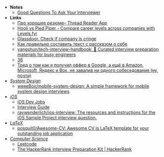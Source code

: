 - **Notes**
	- [Good Questions To Ask Your Interviewer](Good%20Questions%20To%20Ask%20Your%20Interviewer.md)
- **Links**
	- [Про хорошее резюме– Thread Reader App](https://threadreaderapp.com/thread/1509459431284789250.html)
	- [Hooli vs Pied Piper - Compare career levels across companies with Levels.fyi](https://www.levels.fyi/?compare=Hooli%2CPied+Piper&track=Software+Engineer)
	- [Glassdoor. Check if company is cringe](https://www.glassdoor.com/index.htm)
	- [Как правильно составить текст с рассказом о себе](https://vc.ru/hr/8750-about-myself)
	- [yangshun/tech-interview-handbook: 💯 Curated interview preparation materials for busy engineers](https://github.com/yangshun/tech-interview-handbook)
	- [36](https://www.youtube.com/watch?v=nIFClfBXuIQ)
	- [Тред о том как я получил оффер в Google, а ещё в Amazon, Microsoft, Яндекс и Box, не завалив ни одного собеседования (ну, почти)](https://mobile.twitter.com/okinasaru/status/1454449701726695428)
- *[System Design](System%20Design.md)*
	- [weeeBox/mobile-system-design: A simple framework for mobile system design interviews](https://github.com/weeeBox/mobile-system-design)
- *[iOS](Information%20Technology/Programming/Apple%20Technologies/Apple%20Platform%20Specifics/iOS.md)*
	- [iOS Dev Jobs](https://iosdevjobs.com)
	- [Interview Guide](https://iosinterviewguide.com/ios-interview-questions-for-senior-developers-in-2020)
	-  [raywenderlich/ios-interview: The resources and instructions for the iOS Sample Project interview question.](https://github.com/raywenderlich/ios-interview)
- *[LaTeX](Information%20Technology/Programming/LaTeX.md)*
	- [posquit0/Awesome-CV: Awesome CV is LaTeX template for your outstanding job application](https://github.com/posquit0/Awesome-CV)
- *[Computer Science](Information%20Technology/Programming/Computer%20Science.md)*
	- [Leetcode](Information%20Technology/Programming/Leetcode.md)
	- [The HackerRank Interview Preparation Kit | HackerRank](https://www.hackerrank.com/interview/interview-preparation-kit)

